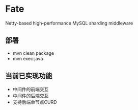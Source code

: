 # Fate
Netty-based high-performance MySQL sharding middleware

## 部署
* mvn clean package
* mvn exec:java

## 当前已实现功能
* 中间件的前端交互
* 中间件的后端交互
* 支持后端单节点CURD